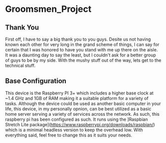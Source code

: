 # Groomsmen_Project


## Thank You
First off, I have to say a big thank you to you guys. Desite us not having known each other for very long in the grand scheme of things, I can say for certain that I was honored to have you stand with me up there on the aisle. It was a daunting day to say the least, but I couldn't ask for a better group of guys to be by my side. With the mushy stuff out of the way, lets get to the technical stuff.

## Base Configuration
This device is the Raspberry PI 3+ which includes a higher base clock at ~1.4 GHz and 1GB of RAM making it a suitable platform for a variety of tasks. Although the device could be used as another basic computer in your life, this device, in my personally opnion, can be best utilized as a basic home server serving a variety of services across the network. As such, this raspberry pi has been configured as such. It runs using the ]Raspbian Stretch Lite package](https://www.raspberrypi.org/downloads/raspbian/) which is a minimal headless version to keep the overhead low. With everything said, feel free to change this as it suits your needs.
